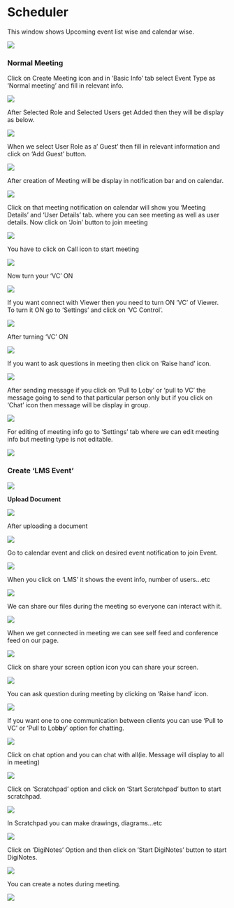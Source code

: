 # Scheduler

This window shows Upcoming event list wise and calendar wise.

![](../.gitbook/assets/image%20%28183%29.png)

###  **Normal Meeting**

Click on Create Meeting icon and in ‘Basic Info’ tab select Event Type as ‘Normal meeting’ and fill in relevant info.

![](../.gitbook/assets/image%20%28213%29.png)

After Selected Role and Selected Users get Added then they will be display as below.

![](../.gitbook/assets/image%20%28304%29.png)

When we select User Role as a’ Guest’ then fill in relevant information and click on ‘Add Guest’ button.

![](../.gitbook/assets/image%20%28179%29.png)

After creation of Meeting will be display in notification bar and on calendar.

![](../.gitbook/assets/image%20%28133%29.png)

Click on that meeting notification on calendar will show you ‘Meeting Details’ and ‘User Details’ tab. where you can see meeting as well as user details. Now click on ‘Join’ button to join meeting

![](../.gitbook/assets/image%20%28145%29.png)

You have to click on Call icon to start meeting

![](../.gitbook/assets/image%20%28170%29.png)

Now turn your ‘VC’ ON

![](../.gitbook/assets/image%20%28119%29.png)

If you want connect with Viewer then you need to turn ON ‘VC’ of Viewer. To turn it ON go to ‘Settings’ and click on ‘VC Control’.

![](../.gitbook/assets/image%20%28228%29.png)

After turning ‘VC’ ON

![](../.gitbook/assets/image%20%28122%29.png)

If you want to ask questions in meeting then click on ‘Raise hand’ icon.

![](../.gitbook/assets/image%20%28254%29.png)

After sending message if you click on ‘Pull to Loby’ or ‘pull to VC’ the message going to send to that particular person only but if you click on ‘Chat’ icon then message will be display in group.

![](../.gitbook/assets/image%20%28197%29.png)

For editing of meeting info go to ‘Settings’ tab where we can edit meeting info but meeting type is not editable.

![](../.gitbook/assets/image%20%2888%29.png)

###  **Create ‘LMS Event’**

![](../.gitbook/assets/image%20%28141%29.png)

 **Upload Document**

![](../.gitbook/assets/image%20%28238%29.png)

After uploading a document

![](../.gitbook/assets/image%20%28116%29.png)

Go to calendar event and click on desired event notification to join Event.

![](../.gitbook/assets/image%20%2879%29.png)

When you click on ‘LMS’ it shows the event info, number of users…etc

![](../.gitbook/assets/image%20%288%29.png)

We can share our files during the meeting so everyone can interact with it.

![](../.gitbook/assets/image%20%28309%29.png)

When we get connected in meeting we can see self feed and conference feed on our page.

![](../.gitbook/assets/image%20%28189%29.png)

Click on share your screen option icon you can share your screen.

![](../.gitbook/assets/image%20%28250%29.png)

You can ask question during meeting by clicking on ‘Raise hand’ icon.

![](../.gitbook/assets/image%20%28137%29.png)

If you want one to one communication between clients you can use ‘Pull to VC’ or ‘Pull to Lob**b**y’ option for chatting.

![](../.gitbook/assets/image%20%28302%29.png)

Click on chat option and you can chat with all\(ie. Message will display to all in meeting\)

![](../.gitbook/assets/image%20%28259%29.png)

Click on ‘Scratchpad’ option and click on ‘Start Scratchpad’ button to start scratchpad.

![](../.gitbook/assets/image%20%2882%29.png)

In Scratchpad you can make drawings, diagrams…etc

![](../.gitbook/assets/image%20%2870%29.png)

Click on ‘DigiNotes’ Option and then click on ‘Start DigiNotes’ button to start DigiNotes.

![](../.gitbook/assets/image%20%28108%29.png)

You can create a notes during meeting.

![](../.gitbook/assets/image%20%28277%29.png)




